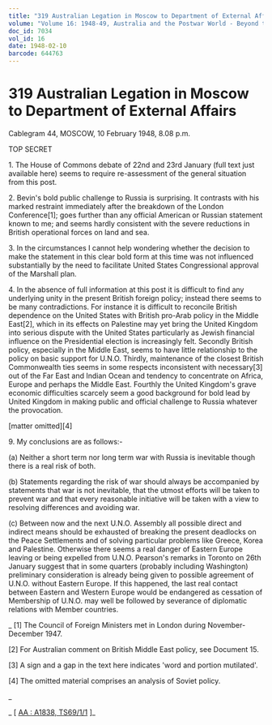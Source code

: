 ```yaml
---
title: "319 Australian Legation in Moscow to Department of External Affairs"
volume: "Volume 16: 1948-49, Australia and the Postwar World - Beyond the Region"
doc_id: 7034
vol_id: 16
date: 1948-02-10
barcode: 644763
---
```


# 319 Australian Legation in Moscow to Department of External Affairs

Cablegram 44, MOSCOW, 10 February 1948, 8.08 p.m.

TOP SECRET

1\. The House of Commons debate of 22nd and 23rd January (full text just available here) seems to require re-assessment of the general situation from this post.

2\. Bevin's bold public challenge to Russia is surprising. It contrasts with his marked restraint immediately after the breakdown of the London Conference[1]; goes further than any official American or Russian statement known to me; and seems hardly consistent with the severe reductions in British operational forces on land and sea.

3\. In the circumstances I cannot help wondering whether the decision to make the statement in this clear bold form at this time was not influenced substantially by the need to facilitate United States Congressional approval of the Marshall plan.

4\. In the absence of full information at this post it is difficult to find any underlying unity in the present British foreign policy; instead there seems to be many contradictions. For instance it is difficult to reconcile British dependence on the United States with British pro-Arab policy in the Middle East[2], which in its effects on Palestine may yet bring the United Kingdom into serious dispute with the United States particularly as Jewish financial influence on the Presidential election is increasingly felt. Secondly British policy, especially in the Middle East, seems to have little relationship to the policy on basic support for U.N.O. Thirdly, maintenance of the closest British Commonwealth ties seems in some respects inconsistent with necessary[3] out of the Far East and Indian Ocean and tendency to concentrate on Africa, Europe and perhaps the Middle East. Fourthly the United Kingdom's grave economic difficulties scarcely seem a good background for bold lead by United Kingdom in making public and official challenge to Russia whatever the provocation.

[matter omitted][4]

9\. My conclusions are as follows:-

(a) Neither a short term nor long term war with Russia is inevitable though there is a real risk of both.

(b) Statements regarding the risk of war should always be accompanied by statements that war is not inevitable, that the utmost efforts will be taken to prevent war and that every reasonable initiative will be taken with a view to resolving differences and avoiding war.

(c) Between now and the next U.N.O. Assembly all possible direct and indirect means should be exhausted of breaking the present deadlocks on the Peace Settlements and of solving particular problems like Greece, Korea and Palestine. Otherwise there seems a real danger of Eastern Europe leaving or being expelled from U.N.O. Pearson's remarks in Toronto on 26th January suggest that in some quarters (probably including Washington) preliminary consideration is already being given to possible agreement of U.N.O. without Eastern Europe. If this happened, the last real contact between Eastern and Western Europe would be endangered as cessation of Membership of U.N.O. may well be followed by severance of diplomatic relations with Member countries.

_ [1] The Council of Foreign Ministers met in London during November-December 1947.

[2] For Australian comment on British Middle East policy, see Document 15.

[3] A sign and a gap in the text here indicates 'word and portion mutilated'.

[4] The omitted material comprises an analysis of Soviet policy.

_

_ [ [AA : A1838, TS69/1/1](http://www.naa.gov.au/cgi-bin/Search?O=I&Number=644763) ]_
